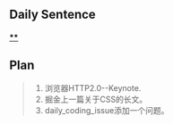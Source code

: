 ## **Daily Sentence**
#### <u>**</u>

## Plan
> 1. 浏览器HTTP2.0--Keynote.  
> 2. 掘金上一篇关于CSS的长文。  
> 3. daily_coding_issue添加一个问题。